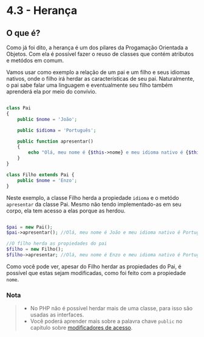 # 4.3 - Herança

## O que é?

Como já foi dito, a herança é um dos pilares da Progamação Orientada a Objetos. Com ela é possível fazer o reuso de classes que contém atributos e metódos em comum.

Vamos usar como exemplo a relação de um pai e um filho e seus idiomas nativos, onde o filho irá herdar as características de seu pai. Naturalmente, o pai sabe falar uma linguagem e eventualmente seu filho também aprenderá ela por meio do convívio.

```php 

class Pai
{
    public $nome = 'João';

    public $idioma = 'Português';

    public function apresentar()
    {
        echo "Olá, meu nome é {$this->nome} e meu idioma nativo é {$this->idioma}!" . PHP_EOL;
    }
}

class Filho extends Pai {
    public $nome = 'Enzo';
}

```

Neste exemplo, a classe Filho herda a propiedade `idioma` e o metódo `apresentar` da classe Pai. Mesmo não tendo implementado-as em seu corpo, ela tem acesso a elas porque as herdou.

```php

$pai = new Pai();
$pai->apresentar(); //Olá, meu nome é João e meu idioma nativo é Português!

//O filho herda as propiedades do pai
$filho = new Filho();
$filho->apresentar; //Olá, meu nome é Enzo e meu idioma nativo é Português!
```

Como você pode ver, apesar do Filho herdar as propiedades do Pai, é possível que estas sejam modificadas, como foi feito com a propiedade `nome`.


### Nota
> - No PHP não é possível herdar mais de uma classe, para isso são usadas as interfaces.
> - Você poderá aprender mais sobre a palavra chave `public` no capitulo sobre [modificadores de acesso](4-Modificadores-de-acesso.md).


